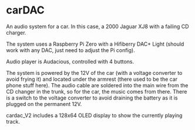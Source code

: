 # carDAC

An audio system for a car. In this case, a 2000 Jaguar XJ8 with a failing CD charger.

The system uses a Raspberry Pi Zero with a Hifiberry DAC+ Light (should work with any DAC, just need to adjust the Pi config).

Audio player is Audacious, controlled with 4 buttons. 

The system is powered by the 12V of the car (with a voltage converter to avoid frying it) and located under the armrest (there used to be the car phone stuff here). The audio cable are soldered into the main wire from the CD changer in the trunk,
so for the car, the music comes from there.
There is a switch to the voltage converter to avoid draining the battery as it is plugged on the permanent 12V.

cardac_V2 includes a 128x64 OLED display to show the currently playing track.
